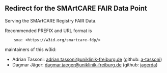 ## Redirect for the SMArtCARE FAIR Data Point

Serving the SMArtCARE Registry FAIR Data.  

Recommended PREFIX and URL format is 

        sma: <https://w3id.org/smartcare-fdp/>

maintainers of this w3id:  
- Adrian Tassoni: adrian.tassoni@uniklinik-freiburg.de (github: [a-tassoni](https://github.com/a-tassoni))
- Dagmar Jäger:  dagmar.jaeger@uniklinik-freiburg.de (github: [jagerda](https://github.com/jagerda))

